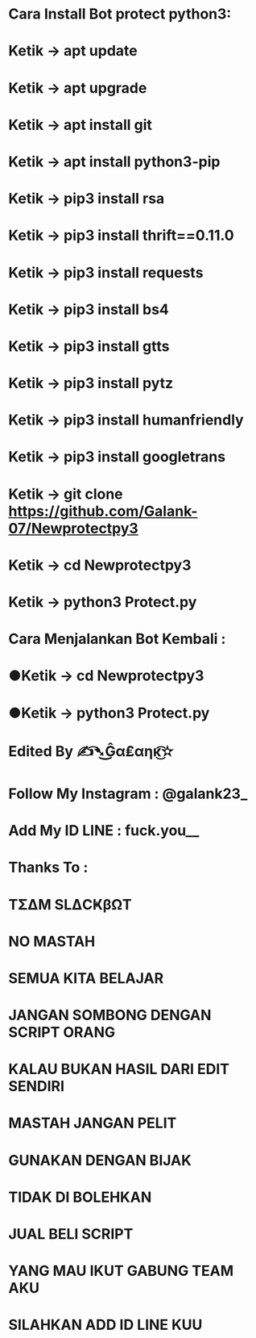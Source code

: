 # Cara Install Bot protect python3:
# Ketik -> apt update
# Ketik -> apt upgrade
# Ketik -> apt install git
# Ketik -> apt install python3-pip
# Ketik -> pip3 install rsa
# Ketik -> pip3 install thrift==0.11.0
# Ketik -> pip3 install requests
# Ketik -> pip3 install bs4
# Ketik -> pip3 install gtts
# Ketik -> pip3 install pytz
# Ketik -> pip3 install humanfriendly
# Ketik -> pip3 install googletrans
# Ketik -> git clone https://github.com/Galank-07/Newprotectpy3
# Ketik -> cd Newprotectpy3
# Ketik -> python3 Protect.py
# Cara Menjalankan Bot Kembali :
# ●Ketik -> cd Newprotectpy3
# ●Ketik -> python3 Protect.py
# Edited By ✍͡➴͜Ĝα₤αηĸ͜͡✫
# Follow My Instagram : @galank23_
# Add My ID LINE : fuck.you__
# Thanks To :
# TΣΔM SLΔCҜβΩT
# NO MASTAH
# SEMUA KITA BELAJAR
# JANGAN SOMBONG DENGAN SCRIPT ORANG
# KALAU BUKAN HASIL DARI EDIT SENDIRI
# MASTAH JANGAN PELIT
# GUNAKAN DENGAN BIJAK
# TIDAK DI BOLEHKAN
# JUAL BELI SCRIPT
# YANG MAU IKUT GABUNG TEAM AKU
# SILAHKAN ADD ID LINE KUU
